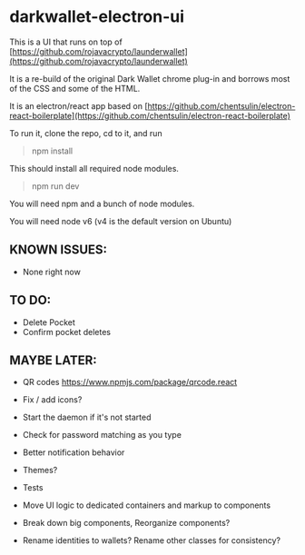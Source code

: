 # darkwallet-electron-ui

This is a UI that runs on top of [https://github.com/rojavacrypto/launderwallet](https://github.com/rojavacrypto/launderwallet)

It is a re-build of the original Dark Wallet chrome plug-in and borrows most of the CSS and some of the HTML.

It is an electron/react app based on [https://github.com/chentsulin/electron-react-boilerplate](https://github.com/chentsulin/electron-react-boilerplate)

To run it, clone the repo, cd to it, and run

> npm install

This should install all required node modules.

> npm run dev

You will need npm and a bunch of node modules.

You will need node v6 (v4 is the default version on Ubuntu)

## KNOWN ISSUES:

- None right now

## TO DO:

- Delete Pocket
- Confirm pocket deletes

## MAYBE LATER:

- QR codes https://www.npmjs.com/package/qrcode.react
- Fix / add icons?
- Start the daemon if it's not started
- Check for password matching as you type
- Better notification behavior

- Themes?

- Tests
- Move UI logic to dedicated containers and markup to components
- Break down big components, Reorganize components?
- Rename identities to wallets? Rename other classes for consistency?
